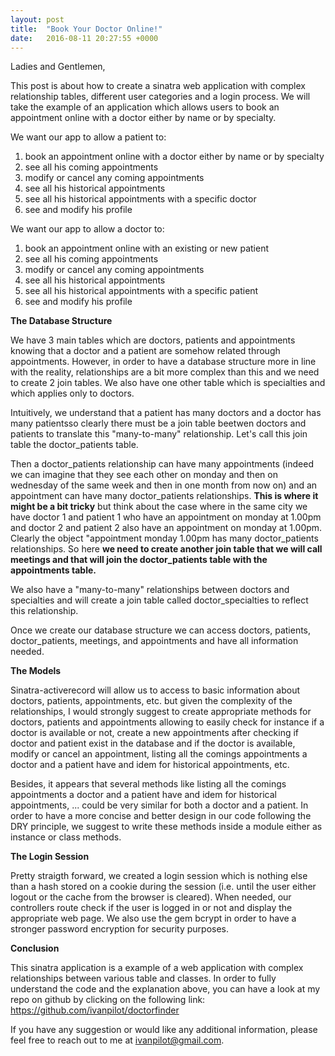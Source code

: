 ```yaml
---
layout: post
title:  "Book Your Doctor Online!"
date:   2016-08-11 20:27:55 +0000
---
```



Ladies and Gentlemen,

This post is about how to create a sinatra web application with complex relationship tables, different user categories and a login process. We will take the example of an application which allows users to book an appointment online with a doctor either by name or by specialty.

We want our app to allow a patient to:
1. book an appointment online with a doctor either by name or by specialty
2. see all his coming appointments
3. modify or cancel any coming appointments
4. see all his historical appointments
5. see all his historical appointments with a specific doctor
6. see and modify his profile

We want our app to allow a doctor to:
1. book an appointment online with an existing or new patient
2. see all his coming appointments
3. modify or cancel any coming appointments
4. see all his historical appointments
5. see all his historical appointments with a specific patient
6. see and modify his profile

**The Database Structure**

We have 3 main tables which are doctors, patients and appointments knowing that a doctor and a patient are somehow related through appointments. However, in order to have a database structure more in line with the reality, relationships are a bit more complex than this and we need to create 2 join tables. We also have one other table which is specialties and which applies only to doctors.

Intuitively, we understand that a patient has many doctors and a doctor has many patientsso clearly there must be a join table beetwen doctors and patients to translate this "many-to-many" relationship. Let's call this join table the doctor_patients table.

Then a doctor_patients relationship can have many appointments (indeed we can imagine that they see each other on monday and then on wednesday of the same week and then in one month from now on) and an appointment can have many doctor_patients relationships. **This is where it might be a bit tricky** but think about the case where in the same city we have doctor 1 and patient 1 who have an appointment on monday at 1.00pm and doctor 2 and patient 2 also have an appointment on monday at 1.00pm. Clearly the object "appointment monday 1.00pm has many doctor_patients relationships. So here **we need to create another join table that we will call meetings and that will join the doctor_patients table with the appointments table.**

We also have a "many-to-many" relationships between doctors and specialties and will create a join table called doctor_specialties to reflect this relationship.

Once we create our database structure we can access doctors, patients, doctor_patients, meetings, and appointments and have all information needed.

**The Models**

Sinatra-activerecord will allow us to access to basic information about doctors, patients, appointments, etc. but given the complexity of the relationships, I would strongly suggest to create appropriate methods for doctors, patients and appointments allowing to easily check for instance if a doctor is available or not, create a new appointments after checking if doctor and patient exist in the database and if the doctor is available, modify or cancel an appointment, listing all the comings appointments a doctor and a patient have and idem for historical appointments, etc.

Besides, it appears that several methods like listing all the comings appointments a doctor and a patient have and idem for historical appointments, ... could be very similar for both a doctor and a patient. In order to have a more concise and better design in our code following the DRY principle, we suggest to write these methods inside a module either as instance or class methods.

**The Login Session**

Pretty straigth forward, we created a login session which is nothing else than a hash stored on a cookie during the session (i.e. until the user either logout or the cache from the browser is cleared). When needed, our controllers route check if the user is logged in or not and display the appropriate web page. We also use the gem bcrypt in order to have a stronger password encryption for security purposes.

**Conclusion**

This sinatra application is a example of a web application with complex relationships between various table and classes. In order to fully understand the code and the explanation above, you can have a look at my repo on github by clicking on the following link: https://github.com/ivanpilot/doctorfinder

If you  have any suggestion or would like any additional information, please feel free to reach out to me at ivanpilot@gmail.com.
